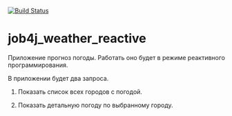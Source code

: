 [![Build Status](https://app.travis-ci.com/Azamat-Sult/job4j_weather_reactive.svg?branch=master)](https://app.travis-ci.com/Azamat-Sult/job4j_weather_reactive)
# job4j_weather_reactive

Приложение прогноз погоды. Работать оно будет в режиме реактивного программирования.

В приложении будет два запроса.

1. Показать список всех городов с погодой.

2. Показать детальную погоду по выбранному городу.